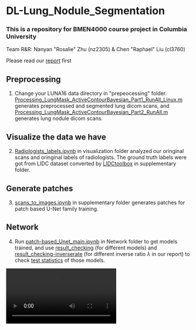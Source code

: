 # DL-Lung_Nodule_Segmentation
### This is a repository for BMEN4000 course project in Columbia University

Team R&R: Nanyan "Rosalie" Zhu (nz2305) & Chen "Raphael" Liu (cl3760)

Please read our [report](https://github.com/RosalieZhu/DL-Lung_Nodule_Segmentation/blob/master/BMEN4000_Final_Project_Report_nz2305_cl3760.pdf) first

## Preprocessing
1. Change your LUNA16 data directory in "prepeocessing" folder. [Processing_LungMask_ActiveContourBayesian_Part1_RunAll_Linux.m](https://github.com/RosalieZhu/DL-Lung_Nodule_Segmentation/blob/master/ActivateContour%2BBayesianPreprocessing/Processing_LungMask_ActiveContourBayesian_Part1_RunAll_Linux.m) generates preprocessed and segmented lung dicom scans, and [Processing_LungMask_ActiveContourBayesian_Part2_RunAll.m](https://github.com/RosalieZhu/DL-Lung_Nodule_Segmentation/blob/master/ActivateContour%2BBayesianPreprocessing/Processing_LungMask_ActiveContourBayesian_Part2_RunAll.m) generates lung nodule dicom scans.

## Visualize the data we have
2. [Radiologists_labels.ipynb](https://github.com/RosalieZhu/DL-Lung_Nodule_Segmentation/blob/master/visulization/Radiologists_labels.ipynb) in visualization folder analyzed our oringinal scans and oringinal labels of radiologists. The ground truth labels were got from LIDC dataset converted by [LIDCtoolbox](https://github.com/RosalieZhu/DL-Lung_Nodule_Segmentation/tree/master/Supplementary/LIDCToolbox) in supplementary folder.

## Generate patches
3. [scans_to_images.ipynb](https://github.com/RosalieZhu/DL-Lung_Nodule_Segmentation/blob/master/Supplementary/scans_to_images.ipynb) in supplementary folder generates patches for patch based U-Net family training.

## Network
4. Run [patch-based_Unet_main.ipynb](https://github.com/RosalieZhu/DL-Lung_Nodule_Segmentation/blob/master/Network/patch-based_Unet_main.ipynb) in Network folder to get models trained, and use [result_checking](https://github.com/RosalieZhu/DL-Lung_Nodule_Segmentation/blob/master/visulization/result_checking) (for different models) and [result_checking-inverserate](https://github.com/RosalieZhu/DL-Lung_Nodule_Segmentation/blob/master/visulization/result_checking-inverserate) (for different inverse ratio $\lambda$ in our report) to check [test statistics](https://github.com/RosalieZhu/DL-Lung_Nodule_Segmentation/blob/master/visulization/result_plot.ipynb) of those models.


![](GT.mov)
